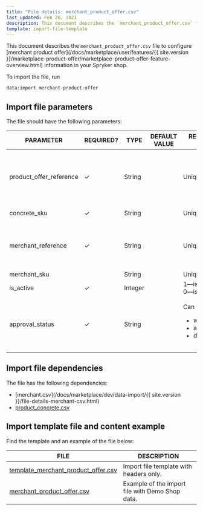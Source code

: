 ```yaml
---
title: "File details: merchant_product_offer.csv"
last_updated: Feb 26, 2021
description: This document describes the `merchant_product_offer.csv` file to configure merchant product offer information in your Spryker shop.
template: import-file-template
---
```


This document describes the `merchant_product_offer.csv` file to configure [merchant product offer](/docs/marketplace/user/features/{{ site.version }}/marketplace-product-offer/marketplace-product-offer-feature-overview.html) information in your Spryker shop.

To import the file, run

```bash
data:import merchant-product-offer
```

## Import file parameters

The file should have the following parameters:

| PARAMETER    | REQUIRED? | TYPE | DEFAULT VALUE | REQUIREMENTS OR COMMENTS     | DESCRIPTION |
| ------------------ | ------------ | ------- | -------------- | -------------------- | ----------------------- |
| product_offer_reference | &check;             | String   |                   | Unique                                       | Identifier of the [merchant product offer](/docs/marketplace/user/features/{{ site.version }}/marketplace-product-offer/marketplace-product-offer-feature-overview.html) in the system. |
| concrete_sku            | &check;             | String   |                   | Unique                                       | SKU of the concrete product the offer is being created for.  |
| merchant_reference      | &check;             | String   |                   | Unique                                       | Identifier of the [merchant](/docs/marketplace/user/features/{{ site.version }}/marketplace-merchant/marketplace-merchant-overview/marketplace-merchant-overview.html) in the system. |
| merchant_sku            |               | String   |                   | Unique                                       | SKU of the merchant.                                         |
| is_active               | &check;             | Integer  |                   | 1—is active</br>0—is not active             | Defines whether the offer is active or not.                  |
| approval_status         | &check;             | String   |                   | Can be: <ul><li>waiting_for_approval</li><li>approved</li><li>declined</li></ul> | Defines the [status of the offer](/docs/marketplace/user/features/{{ site.version }}/marketplace-product-offer/marketplace-product-offer-feature-overview.html#product-offer-status) in the system. |

## Import file dependencies

The file has the following dependencies:

- [merchant.csv](/docs/marketplace/dev/data-import/{{ site.version }}/file-details-merchant-csv.html)
- [product_concrete.csv](https://documentation.spryker.com/docs/file-details-product-concretecsv)

## Import template file and content example

Find the template and an example of the file below:

| FILE  | DESCRIPTION |
| -------------------------- | ------------------ |
| [template_merchant_product_offer.csv](https://spryker.s3.eu-central-1.amazonaws.com/docs/Developer+Guide/Back-End/Data+Manipulation/Data+Ingestion/Data+Import/Data+Import+Categories/Marketplace+setup/template_merchant_product_offer.csv) | Import file template with headers only.         |
| [merchant_product_offer.csv](https://spryker.s3.eu-central-1.amazonaws.com/docs/Developer+Guide/Back-End/Data+Manipulation/Data+Ingestion/Data+Import/Data+Import+Categories/Marketplace+setup/merchant_product_offer.csv) | Example of the import file with Demo Shop data. |
